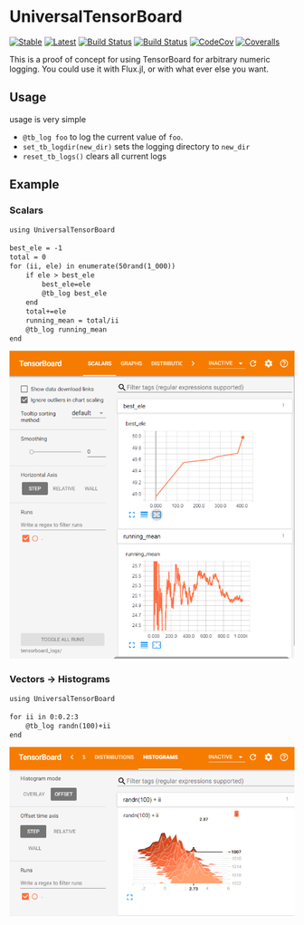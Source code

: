 # UniversalTensorBoard

[![Stable](https://img.shields.io/badge/docs-stable-blue.svg)](https://oxinabox.github.io/UniversalTensorBoard.jl/stable)
[![Latest](https://img.shields.io/badge/docs-latest-blue.svg)](https://oxinabox.github.io/UniversalTensorBoard.jl/latest)
[![Build Status](https://travis-ci.org/oxinabox/UniversalTensorBoard.jl.svg?branch=master)](https://travis-ci.org/oxinabox/UniversalTensorBoard.jl)
[![Build Status](https://ci.appveyor.com/api/projects/status/github/oxinabox/UniversalTensorBoard.jl?svg=true)](https://ci.appveyor.com/project/oxinabox/UniversalTensorBoard-jl)
[![CodeCov](https://codecov.io/gh/oxinabox/UniversalTensorBoard.jl/branch/master/graph/badge.svg)](https://codecov.io/gh/oxinabox/UniversalTensorBoard.jl)
[![Coveralls](https://coveralls.io/repos/github/oxinabox/UniversalTensorBoard.jl/badge.svg?branch=master)](https://coveralls.io/github/oxinabox/UniversalTensorBoard.jl?branch=master)


This is a proof of concept for using TensorBoard for arbitrary numeric logging.
You could use it with Flux.jl,  or with what ever else you want.

## Usage
usage is very simple

 - `@tb_log foo` to log the current value of `foo`.
 - `set_tb_logdir(new_dir)` sets the logging directory to `new_dir`
 - `reset_tb_logs()` clears all current logs


## Example

### Scalars

```
using UniversalTensorBoard

best_ele = -1
total = 0
for (ii, ele) in enumerate(50rand(1_000))
    if ele > best_ele
        best_ele=ele
        @tb_log best_ele
    end
    total+=ele
    running_mean = total/ii
    @tb_log running_mean
end
```

![The values of the variables at each log call](docs/imgs/eg-scalar.png)

### Vectors -> Histograms

```
using UniversalTensorBoard

for ii in 0:0.2:3
    @tb_log randn(100)+ii
end
```

![Histogram of values taken by at each log call](docs/imgs/eg-histogram.png)

